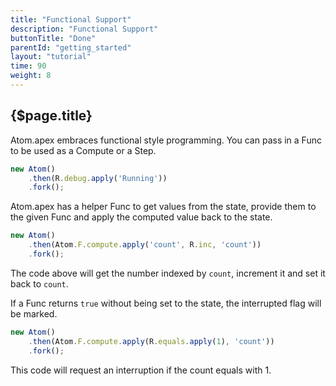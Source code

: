 ```yaml
---
title: "Functional Support"
description: "Functional Support"
buttonTitle: "Done"
parentId: "getting_started"
layout: "tutorial"
time: 90
weight: 8
---
```


## {$page.title}

Atom.apex embraces functional style programming. You can pass in a Func to be used as a Compute or a Step.

```javascript
new Atom()
    .then(R.debug.apply('Running'))
    .fork();
```

Atom.apex has a helper Func to get values from the state, provide them to the given Func and apply the computed value back to the state.

```javascript
new Atom()
    .then(Atom.F.compute.apply('count', R.inc, 'count'))
    .fork();
```

The code above will get the number indexed by `count`, increment it and set it back to `count`.

If a Func returns `true` without being set to the state, the interrupted flag will be marked.

```javascript
new Atom()
    .then(Atom.F.compute.apply(R.equals.apply(1), 'count'))
    .fork();
```

This code will request an interruption if the count equals with 1.
